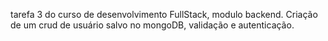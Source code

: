 tarefa 3 do curso de desenvolvimento FullStack, modulo backend. Criação de um crud de usuário salvo no mongoDB, validação e autenticação.
